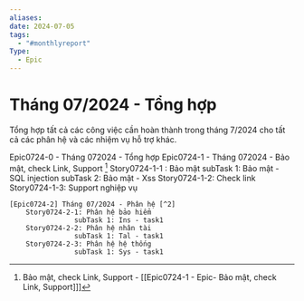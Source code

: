```yaml
---
aliases: 
date: 2024-07-05
tags:
  - "#monthlyreport"
Type:
  - Epic
---
```


# Tháng 07/2024 - Tổng hợp

Tổng hợp tất cả các công việc cần hoàn thành trong tháng 7/2024 cho tất cả các phân hệ và các nhiệm vụ hỗ trợ khác.

Epic0724-0 - Tháng 072024 - Tổng hợp
	Epic0724-1 - Tháng 072024 - Bảo mật, check Link, Support [^1]
		Story0724-1-1 : Bảo mật 
					subTask 1:  Bảo mật - SQL injection
					subTask 2:  Bảo mật - Xss
		Story0724-1-2: Check link
		Story0724-1-3: Support nghiệp vụ
	 
	[Epic0724-2] Tháng 07/2024 - Phân hệ [^2]
		Story0724-2-1: Phân hệ bảo hiểm 
					subTask 1: Ins - task1
		Story0724-2-2: Phân hệ nhân tài 
					subTask 1: Tal - task1
		Story0724-2-3: Phân hệ hệ thống
					subTask 1: Sys - task1

[^1]: Bảo mật, check Link, Support - [[Epic0724-1 - Epic- Bảo mật, check Link, Support]]]
[^2]: Phân hệ [[Epic0724-2 - Epic - Phân hệ]]